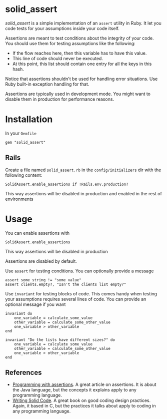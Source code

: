 # solid_assert

*solid_assert* is a simple implementation of an `assert` utility in Ruby. It let you code tests for your assumptions inside your code itself. 

Assertions are meant to test conditions about the integrity of your code. You should use them for testing assumptions like the following:

- If the flow reaches here, then this variable has to have this value.
- This line of code should never be executed.
- At this point, this list should contain one entry for all the keys in this hash.

Notice that assertions shouldn't be used for handling error situations. Use Ruby built-in exception handling for that.

Assertions are typically used in development mode. You might want to disable them in production for performance reasons.

# Installation

In your `Gemfile`

	gem "solid_assert"

## Rails

Create a file named `solid_assert.rb` in the `config/initializers` dir with the following content:

	SolidAssert.enable_assertions if !Rails.env.production?

This way assertions will be disabled in production and enabled in the rest of environments

# Usage

You can enable assertions with

	SolidAssert.enable_assertions

This way assertions will be disabled in production

Assertions are disabled by default.

Use `assert` for testing conditions. You can optionally provide a message

	assert some_string != "some value"
	assert clients.empty?, "Isn't the clients list empty?"
	
Use `invariant` for testing blocks of code. This comes handy when testing your assumptions requires several lines of code. You can provide an optional message if you want

	invariant do
		one_variable = calculate_some_value
		other_variable = calculate_some_other_value
		one_variable > other_variable
	end

	invariant "Do the lists have different sizes?" do
		one_variable = calculate_some_value
		other_variable = calculate_some_other_value
		one_variable > other_variable
	end

## References

- [Programming with assertions](http://download.oracle.com/javase/1.4.2/docs/guide/lang/assert.html). A great article on assertions. It is about the Java language, but the concepts it explains apply to any programming language.
- [Writing Solid Code](http://www.amazon.com/Writing-Solid-Code-Microsoft-Programming/dp/1556155514). A great book on good coding design practices. Again, it based in C, but the practices it talks about apply to coding in any programming language.



